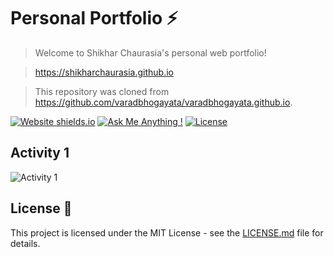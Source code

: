 # Personal Portfolio ⚡️ 

> Welcome to Shikhar Chaurasia's personal web portfolio!

> https://shikharchaurasia.github.io

> This repository was cloned from https://github.com/varadbhogayata/varadbhogayata.github.io.

[![Website shields.io](https://img.shields.io/badge/website-up-yellow)](http://shikharchaurasia.github.io/)
[![Ask Me Anything !](https://img.shields.io/badge/ask%20me-linkedin-1abc9c.svg)](https://www.linkedin.com/in/shikharchaurasia/)
[![License](http://img.shields.io/:license-mit-blue.svg?style=flat-square)](http://badges.mit-license.org)

## Activity 1
![Activity 1](https://github.com/shikharchaurasia/shikharchaurasia.github.io/assets/img/activity1.jpg?raw=true)
## License 📄
This project is licensed under the MIT License - see the [LICENSE.md](./LICENSE) file for details.
